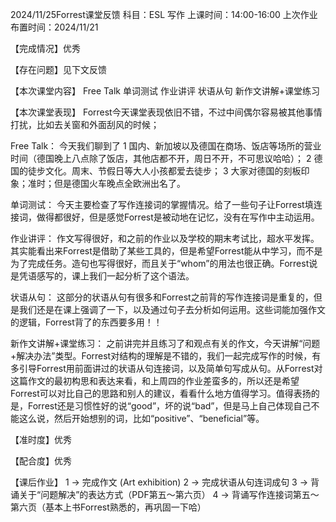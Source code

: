 2024/11/25Forrest课堂反馈
科目：ESL 写作
上课时间：14:00-16:00
上次作业布置时间：2024/11/21

【完成情况】优秀

【存在问题】见下文反馈

【本次课堂内容】
Free Talk
单词测试
作业讲评
状语从句
新作文讲解+课堂练习

【本次课堂表现】
Forrest今天课堂表现依旧不错，不过中间偶尔容易被其他事情打扰，比如去关窗和外面刮风的时候；

Free Talk：
今天我们聊到了
1 国内、新加坡以及德国在商场、饭店等场所的营业时间（德国晚上八点除了饭店，其他店都不开，周日不开，不可思议哈哈）；
2 德国的徒步文化。周末、节假日等大人小孩都爱去徒步；
3 大家对德国的刻板印象；准时；但是德国火车晚点全欧洲出名了。

单词测试：
今天主要检查了写作连接词的掌握情况。给了一些句子让Forrest填连接词，做得都很好，但是感觉Forrest是被动地在记忆，没有在写作中主动运用。

作业讲评：
作文写得很好，和之前的作业以及学校的期末考试比，超水平发挥。其实能看出来Forrest是借助了某些工具的，但是希望Forrest能从中学习，而不是为了完成任务。造句也写得很好，而且关于“whom”的用法也很正确。Forrest说是凭语感写的，课上我们一起分析了这个语法。

状语从句：
这部分的状语从句有很多和Forrest之前背的写作连接词是重复的，但是我们还是在课上强调了一下，以及通过句子去分析如何运用。这些词能加强作文的逻辑，Forrest背了的东西要多用！！

新作文讲解+课堂练习：
之前讲完并且练习了和观点有关的作文，今天讲解“问题+解决办法”类型。Forrest对结构的理解是不错的，我们一起完成写作的时候，有多引导Forrest用前面讲过的状语从句连接词，以及简单句写成从句。从Forrest对这篇作文的最初构思和表达来看，和上周四的作业差蛮多的，所以还是希望Forrest可以对比自己的思路和别人的建议，看看什么地方值得学习。值得表扬的是，Forrest还是习惯性好的说“good”，坏的说“bad”，但是马上自己体现自己不能这么说，然后开始想别的词，比如“positive”、“beneficial”等。

【准时度】优秀

【配合度】优秀

【课后作业】
1 -> 完成作文 (Art exhibition)
2 -> 完成状语从句连词成句
3 -> 背诵关于“问题解决”的表达方式（PDF第五～第六页）
4 -> 背诵写作连接词第五～第六页（基本上书Forrest熟悉的，再巩固一下哈）
